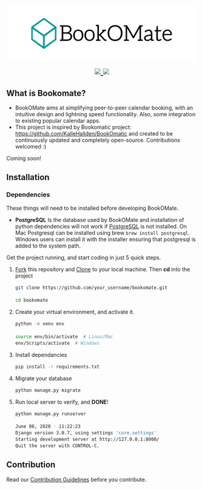 <h1 align="center">
  <img src="https://raw.githubusercontent.com/Bookomate/bookomate/master/assets/banner.png" ></br>
  <a href="https://gitter.im/Bookomate/community?utm_source=badge&utm_medium=badge&utm_campaign=pr-badge">
        <img src="https://badges.gitter.im/Bookomate/community.svg">
    </a>
    <a href="https://travis-ci.com/github/Bookomate/bookomate">
        <img src="https://travis-ci.com/Bookomate/bookomate.svg?branch=master">
    </a>
</h1>

## What is Bookomate?

- BookOMate aims at simplifying peer-to-peer calendar booking, with an intuitive design and lightning speed functionality. Also, some integration to existing popular calendar apps.
- This project is inspired by Bookomatic project: https://github.com/KalleHallden/BookOmatic and created to be continuously updated and completely open-source. Contributions welcomed :)

Coming soon!

## Installation
### Dependencies
These things will need to be installed before developing BookOMate.
- **PostgreSQL** Is the database used by BookOMate and installation of python dependencies will not work if [PostgreSQL](https://www.postgresql.org/download/) is not installed.
On Mac Postgresql can be installed using brew ```brew install postgresql```. Windows users can install it with the installer ensuring that postgresql is added to the system path.

Get the project running, and start coding in just 5 quick steps.

1. [Fork](https://github.com/Bookomate/bookomate/fork) this repository and
   [Clone](https://www.atlassian.com/git/tutorials/setting-up-a-repository/git-clone) to your   local machine. Then  **cd** into the project

   ```bash
   git clone https://github.com/your_username/bookomate.git

   cd bookomate
   ```

2. Create your virtual environment, and activate it.

   ```bash
   python -m venv env

   source env/bin/activate  # Linux/Mac
   env/Scripts/activate  # Windows
   ```

3. Install dependancies

   ```bash
   pip install -r requirements.txt
   ```

4. Migrate your database

   ```bash
   python manage.py migrate
   ```

5. Run local server to verify, and **DONE**!

   ```bash
   python manage.py runserver

   June 06, 2020 - 11:22:23
   Django version 3.0.7, using settings 'core.settings'
   Starting development server at http://127.0.0.1:8000/
   Quit the server with CONTROL-C.
   ```
## Contribution

Read our [Contribution Guidelines](CONTRIBUTING.md) before you contribute.
